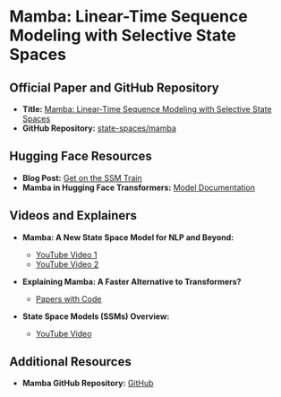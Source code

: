 # Mamba: Linear-Time Sequence Modeling with Selective State Spaces

## Official Paper and GitHub Repository
- **Title:** [Mamba: Linear-Time Sequence Modeling with Selective State Spaces](https://arxiv.org/abs/2312.00752)
- **GitHub Repository:** [state-spaces/mamba](https://github.com/state-spaces/mamba)

## Hugging Face Resources
- **Blog Post:** [Get on the SSM Train](https://huggingface.co/blog/lbourdois/get-on-the-ssm-train)
- **Mamba in Hugging Face Transformers:** [Model Documentation](https://huggingface.co/docs/transformers/en/model_doc/mamba)

## Videos and Explainers
- **Mamba: A New State Space Model for NLP and Beyond:**  
  - [YouTube Video 1](https://www.youtube.com/watch?v=oSv0Z3fm6os)  
  - [YouTube Video 2](https://youtu.be/8Q_tqwpTpVU?si=I1XkOw86bnCtneR3)

- **Explaining Mamba: A Faster Alternative to Transformers?**  
  - [Papers with Code](https://paperswithcode.com/paper/mamba-linear-time-sequence-modeling-with)

- **State Space Models (SSMs) Overview:**  
  - [YouTube Video](https://youtu.be/OpJMn8T7Z34?si=S6rp1EVHy_mFKa-D)

## Additional Resources
- **Mamba GitHub Repository:** [GitHub](https://github.com/state-spaces/mamba)
